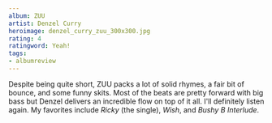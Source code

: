 ```yaml
---
album: ZUU
artist: Denzel Curry
heroimage: denzel_curry_zuu_300x300.jpg
rating: 4
ratingword: Yeah!
tags:
- albumreview
---
```

Despite being quite short, ZUU packs a lot of solid rhymes, a fair bit of
bounce, and some funny skits. Most of the beats are pretty forward with big bass
but Denzel delivers an incredible flow on top of it all. I'll definitely listen
again. My favorites include _Ricky_ (the single), _Wish_, and _Bushy B
Interlude_.

